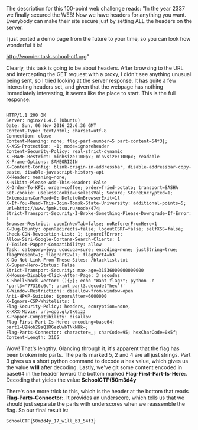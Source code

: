 The description for this 100-point web challenge reads:
"In the year 2337 we finally secured the WEB! Now we have headers for anything you want. Everybody can make their site secure just by setting ALL the headers on the server.

I just ported a demo page from the future to your time, so you can look how wonderful it is!

http://wonder.task.school-ctf.org"

Clearly, this task is going to be about headers. After browsing to the URL and intercepting the GET request with a proxy, I didn't see anything unusual
being sent, so I tried looking at the server response. It has quite a few interesting headers set, and given that the webpage has nothing immediately interesting,
it seems like the place to start.
This is the full response:

<code>
HTTP/1.1 200 OK
Server: nginx/1.4.6 (Ubuntu)
Date: Sun, 06 Nov 2016 22:6:36 GMT
Content-Type: text/html; charset=utf-8
Connection: close
Content-Meaning: none; flag-part-number=5 part-content=54f3};
X-XSS-Protection: -1; mode=ignoreheader
Content-Security-Policy: real-strict-dynamic
X-FRAME-Restrict: minhsize:100px; minvsize:100px; readable
X-Frame-Options: SAMEORIGIN
X-Content-Config: blink-origin-in-addressbar, disable-addressbar-copy-paste, disable-javascript-history-api
X-Header: meaning=none;
X-Nikita-Please-Add-This-Header: False
X-Order-To-KFC: order=coffee; order=fried-potato; transport=SASHA
Set-cookie: uselessCookie=uselessVal; Secure; StoreEncrypted=1; ExtensionsCanRead=0; DeleteOnBrowserExit=1l
X-If-You-Read-This-Join-Tomsk-State-University: additional-points=5; url=http://www.fpmk.tsu.ru/node/474;
Strict-Transport-Security-I-Broke-Something-Please-Downgrade-If-Error: 1
Browser-Restrict: openInNewTab=false; noRefererFromHere=1
X-Bug-Bounty: openRedirects=false; logoutCSRF=false; selfXSS=false;
Check-CDN-Revocation-List: 1; ignoreIfError;
Allow-Siri-Google-Cortana-Search-Clients: 1
Y-Toilet-Papper-Compatibility: allow
Task: category=joy; ucucuga=sure; encoding=none; justString=true; flagPresent=1; flagPart2=17; flagPart4=b3
X-Do-Not-Link-From-These-Sites: /blacklist.txt
X-Super-Hero-Status: False
Strict-Transport-Security: max-age=31536000000000000
X-Mouse-Disable-Click-After-Page: 3 secodns
X-ShellShock-vector: (){;}; echo "Want flag?"; python -c 'part3="77316c6c"; print part3.decode("hex")'
X-Window-Restrictions: disallow-from-window-open
Anti-HPKP-Suicide: ignoreAfter=6000000
X-Ignore-CSP-Whitelists: 1
Flag-Security-Policy: headers, ecnryption=none,
X-XXX-Movie: url=goo.gl/0kGizJ
X-Papper-Compatibility: disallow
Flag-First-Part-Is-Here: encoding=base64; part1=U2Nob29sQ1RGezUwbTNkNHk=;
Flag-Parts-Connector: character=_; charCode=95; hexCharCode=0x5f;
Content-Length: 3165
</code>

Wow! That's lengthy. Glancing through it, it's apparent that the flag has been broken into parts. The parts marked 5, 2 and 4 are all
just strings. Part 3 gives us a short python command to decode a hex value, which gives us the value <strong>w1ll</strong> after decoding.
Lastly, we've git some content encoded in base64 in the header toward the bottom marked <strong>Flag-First-Part-Is-Here:</strong>.
Decoding that yields the value <strong>SchoolCTF{50m3d4y</strong>

There's one more trick to this, which is the header at the bottom that reads <strong>Flag-Parts-Connector:</strong>. It provides an underscore,
which tells us that we should just separate the parts with underscores when we reassemble the flag. So our final result is:

<code>SchoolCTF{50m3d4y_17_w1ll_b3_54f3}</code>

